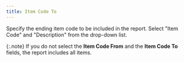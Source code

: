 ```yaml
---
title: Item Code To
---
```



Specify the ending item code to be included in the report. Select "Item  Code" and "Description" from the drop-down list.


{:.note}
If you do not select the **Item Code 
 From** and the **Item Code To**  fields, the report includes all items.
